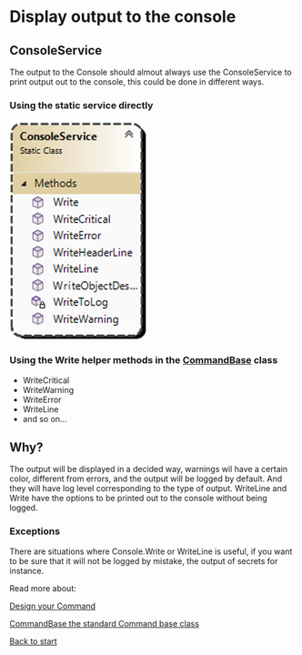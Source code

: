 # Display output to the console
## ConsoleService
The output to the Console should almout always use the ConsoleService to print output out to the console, this could be done in different ways.
### Using the static service directly
![Alt text](images/ConsoleService.png?raw=true "Console Service")
### Using the Write helper methods in the [CommandBase](CommandBase.md) class
 - WriteCritical
 - WriteWarning
 - WriteError
 - WriteLine
 - and so on...

## Why?
The output will be displayed in a decided way, warnings wil have a certain color, different from errors, and the output will be logged by default. And they will have log level corresponding to the type of output. WriteLine and Write have the options to be printed out to the console without being logged.

### Exceptions
There are situations where Console.Write or WriteLine is useful, if you want to be sure that it will not be logged by mistake, the output of secrets for instance.

Read more about:

[Design your Command](Design_command.md)

[CommandBase the standard Command base class](CommandBase.md)

[Back to start](https://github.com/PowerCommands/PowerCommands2022/blob/main/Docs/README.md)